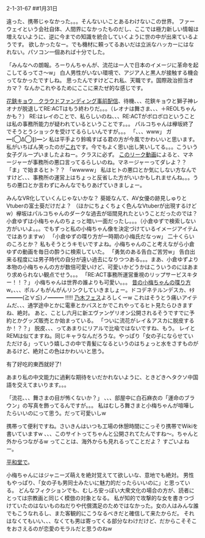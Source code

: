 2-1-31-67
##1月31日
<!-- 67 -->
 違った、携帯じゃなかった。。。そんないいことあるわけないこの世界。
 ファーウェイという会社自体、人間界になかったものだし、ここでは極力新しい情報は増えないように、逆に今までの知識を統合していくように世の中が出来ているようです。
 欲しかったなー。でも機材に頼ってるあいだは立派なハッカーにはなれない。パソコン一個あれば十分でした。

 「みんなへの朗報。ろーりんちゃんが、流花は一人で日本のイメージに革命を起こしてるってさ〜w」
 白人男性がいない環境で、アジア人と黒人が接触する機会ってなかったですしね。
 思ったんですけどこれ私、天職です。国際政治担当オカマ？ なんかこれやるためにここに来たぜ的な感じです。

 <a href="https://www.youtube.com/watch?v=yVLwfFref5M">花鋏キョウ　クラウドファンディング事前配信</a>、待機、、、花鋏キョウと獅子神レオナが脱退してRE:ACTはもう終わりだ。。。（レオナは舞さま、、、＋REOLちゃんかも？）
 RE:はレイのことで、私らしいのね、、、RE:ACTがボロボロということは私の事務所能力が疑われているということです。。。
 パルコちゃんは欅坂終了でそうとうショックを受けてるらしいんですが。。。
 「、、、www」
  ガ━(◯Δ◯∥)━ン
 私は平手より鈴鳴すばる君の方が今風でかわいいと思います。私がいちばん笑ったのが<a href="https://www.youtube.com/watch?v=QtrdMvR45n8">これ</a>です。今でもよく思い出し笑いしてる。。。こういう女子グループいましたよねー。クラスに必ず。
 <a href="https://www.youtube.com/watch?v=iWsZf_GIe2w">このリーク動画</a>によると、マネージャーが事務所の悪口言ってるらしいのね。マネージャーってダレよ？？ 「ま」で始まるヒト？？
 「wwwww」
 私はヒトの悪口とか気にしない方なんですけど、、、事務所の運営上はちょっと反省した方がいいかもしれませんね。。。うちの悪口とか言わずにみんなでもりあげていきましょー。

 みんなVR化していくんじゃないかな？ 葵姫なんて、AV女優の跡見しゅりとVtuberの富士葵だけだよ？ （ほかにちょくちょく色んなVtuberが出現するけどw）欅坂はパルコちゃんのダークな過去が垣間見れたということだったのでは？ 小倉ゆずは小梅ちゃんのちょっと暗い一面だったし。。。（小倉ゆずで検索しない方がいいよ。。。でもずっと私の小梅ちゃん像を決定づけているイメージアイテムではありますw）
 「小倉ゆずの喋り方が一時期の小梅氏だなっw」
 二十くらいのころとか？
 私もそうとうキモいですよね。小梅ちゃんのこと考えながら小倉ゆずの動画を毎日の酔うに検索していた。
 「勇気のある告白ご苦労w」
 告白出来る程度には男子時代の自分が遠い過去になりつつある。。。まあ、小倉ゆずより本物の小梅ちゃんの方が数倍可愛いけど、可愛いかどうかはこういうのにはあまり求められない観点でせう。。。
 「RE:ACT事務所運営重視のリップサービスキター！！？」
 小梅ちゃんは世界の誰よりも可愛い。。。
 <a href="https://jp.pornhub.com/view_video.php?viewkey=ph5b38a171445ba&t=415">昔の小梅ちゃんの喋り方</a>w。、、、ポルノもがんがんリンクしていきましょー。ドコデネテルンデスカ、ｷﾀ━━━(≧∀≦)ノ━━━ !!!!!
 <a href="https://nogifes.jp/">乃木フェス</a>よろしくーw
 これはそうとう痛いアイテムだ、、、通学途中とかに電車とかバスとかでこれやってるヒト見たらひきますね、絶対。
 あと、ことし六月に新エヴァンゲリオン公開されるそうですでに予約とかグッズ販売とか始まっている。
 「ついに流花がレイ＆アスカに脱皮するか！？？」
 脱皮、、、ってあまりにリアルで比喩ではないですね、もう。
 レイとREMは似てますね。同じキャラなんだろうな。やっぱり「女の子にならせていただける」っていう嬉しさの中で青髪になるというのはちょっと水をさすものがあるけど、絶対この色はかわいいと思う。

 有了好吃的東西就好了!

 あまり私の中文能力に過剰な期待をいだかれないように、ときどきヘタクソ中国語を交えてまいります。。。

 「流花、、、舞さまの目が怖くないか？」
 、、、部屋中に白石麻衣の「運命のブラウン」の写真を飾ってるんですが。。。
 私はむしろ舞さまと小梅ちゃんが喧嘩したらいいのにって思う。だって可愛いしw

 携帯って便利ですね。さいきんはいつも工場の休憩時間にこっそり携帯でWikiを書いていますw
 、、、このサイトってちゃんと公開されてたんですね〜。ちゃんと外からつながるw
 ってことは、海外からも見れるってことだよ？ すごいよねー。

 <a href="xxxtmpdata/imo.jpg">平和堂で</a>。

 小梅ちゃんにはジャニーズ萌えを絶対覚えてて欲しいな、意地でも絶対。
 男性もやっぱり、「女の子も男同士みたいに魅力的だったらいいのに」と思っている。
 どんなフィクションでも、むしろ安っぽい大衆文化の場合の方が、読者にとっては宗教画と同じく模倣の対象となる。
 私が知的で攻撃的な女を書きつづけていたのはないものねだりや代償満足のためではなかった。女の人はみんな誰でもこうなれるし、また客観的にこうなるべきだと確信して来たからだ。
 それはなくてもいい、、、なくても男は寄ってくる部分なわけだけど、だからこそそこをおさえるのが恋愛のモラルだと思うのねw


